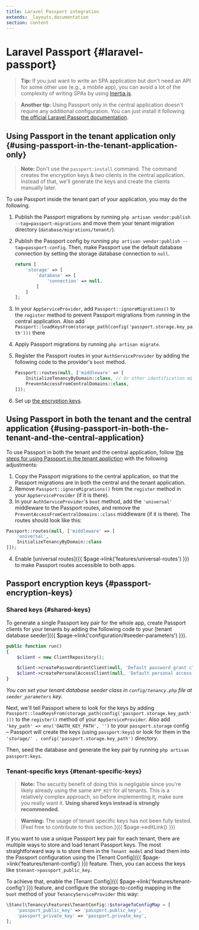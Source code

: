 ```yaml
---
title: Laravel Passport integration
extends: _layouts.documentation
section: content
---
```


# Laravel Passport {#laravel-passport}

> **Tip:** If you just want to write an SPA application but don't need an API for some other use (e.g., a mobile app), you can avoid a lot of the complexity of writing SPAs by using [Inertia.js](https://inertiajs.com/).

> **Another tip:** Using Passport only in the central application doesn't require any additional configuration. You can just install it following [the official Laravel Passport documentation](https://laravel.com/docs/9.x/passport).

## **Using Passport in the tenant application only** {#using-passport-in-the-tenant-application-only}

> **Note:** Don't use the `passport:install` command. The command creates the encryption keys & two clients in the central application. Instead of that, we'll generate the keys and create the clients manually later.

To use Passport inside the tenant part of your application, you may do the following.

1. Publish the Passport migrations by running `php artisan vendor:publish --tag=passport-migrations` and move them your tenant migration directory (`database/migrations/tenant/`).
2. Publish the Passport config by running `php artisan vendor:publish --tag=passport-config`. Then, make Passport use the default database connection by setting the storage database connection to `null`.
    ```php
    return [
        'storage' => [
            'database' => [
                'connection' => null,
            ]
        ]
    ];
    ```

3. In your `AppServiceProvider`, add `Passport::ignoreMigrations()` to the `register` method to prevent Passport migrations from running in the central application. Also add `Passport::loadKeysFrom(storage_path(config('passport.storage.key_path')))` there

4. Apply Passport migrations by running `php artisan migrate`.

5. Register the Passport routes in your `AuthServiceProvider` by adding the following code to the provider's `boot` method.
    ```php
    Passport::routes(null, ['middleware' => [
        InitializeTenancyByDomain::class, // Or other identification middleware of your choice
        PreventAccessFromCentralDomains::class,
    ]]);
    ```

6. Set up [the encryption keys](#passport-encryption-keys).

## **Using Passport in both the tenant and the central application** {#using-passport-in-both-the-tenant-and-the-central-application}
To use Passport in both the tenant and the central application, follow [the steps for using Passport in the tenant appliction](#using-passport-in-the-tenant-application-only) with the following adjustments:

1. Copy the Passport migrations to the central application, so that the Passport migrations are in both the central and the tenant application.
2. Remove `Passport::ignoreMigrations()` from the `register` method in your `AppServiceProvider` (if it is there).
3. In your `AuthServiceProvider`'s `boot` method, add the `'universal'` middleware to the Passport routes, and remove the `PreventAccessFromCentralDomains::class` middleware (if it is there). The routes should look like this:
```php
Passport::routes(null, ['middleware' => [
    'universal',
    InitializeTenancyByDomain::class
]]);
```
4. Enable [universal routes]({{ $page->link('features/universal-routes') }}) to make Passport routes accessible to both apps.

## **Passport encryption keys** {#passport-encryption-keys}
### **Shared keys** {#shared-keys}
To generate a single Passport key pair for the whole app, create Passport clients for your tenants by adding the following code to your [tenant database seeder]({{ $page->link('configuration/#seeder-parameters') }}).

```php
public function run()
{
    $client = new ClientRepository();

    $client->createPasswordGrantClient(null, 'Default password grant client', 'http://your.redirect.path');
    $client->createPersonalAccessClient(null, 'Default personal access client', 'http://your.redirect.path');
}
```
*You can set your tenant database seeder class in `config/tenancy.php` file at `seeder_parameters` key.*

Next, we'll tell Passport where to look for the keys by adding `Passport::loadKeysFrom(storage_path(config('passport.storage.key_path')))` to the `register()` method of your `AppServiceProvider`. Also add `'key_path' => env('OAUTH_KEY_PATH', '')` to your `passport.storage` config – Passport will create the keys (using `passport:keys`) or look for them in the `'storage/' . config('passport.storage.key_path')` directory.

Then, seed the database and generate the key pair by running `php artisan passport:keys`.

### **Tenant-specific keys** {#tenant-specific-keys}
> **Note:** The security benefit of doing this is negligable since you're likely already using the same `APP_KEY` for all tenants. This is a relatively complex approach, so before implementing it, make sure you really want it. **Using shared keys instead is strongly recommended.**

> **Warning:** The usage of tenant specific keys has not been fully tested. [Feel free to contribute to this section.]({{ $page->editLink() }})

If you want to use a unique Passport key pair for each tenant, there are multiple ways to store and load tenant Passport keys. The most straightforward way is to store them in the `Tenant model` and load them into the Passport configuration using the [Tenant Config]({{ $page->link('features/tenant-config') }}) feature. Then, you can access the keys like `$tenant->passport_public_key`.

To achieve that, enable the [Tenant Config]({{ $page->link('features/tenant-config') }}) feature, and configure the storage-to-config mapping in the `boot` method of your `TenancyServiceProvider` this way:
```php
\Stancl\Tenancy\Features\TenantConfig::$storageToConfigMap = [
    'passport_public_key' => 'passport.public_key',
    'passport_private_key' => 'passport.private_key',
];
```
